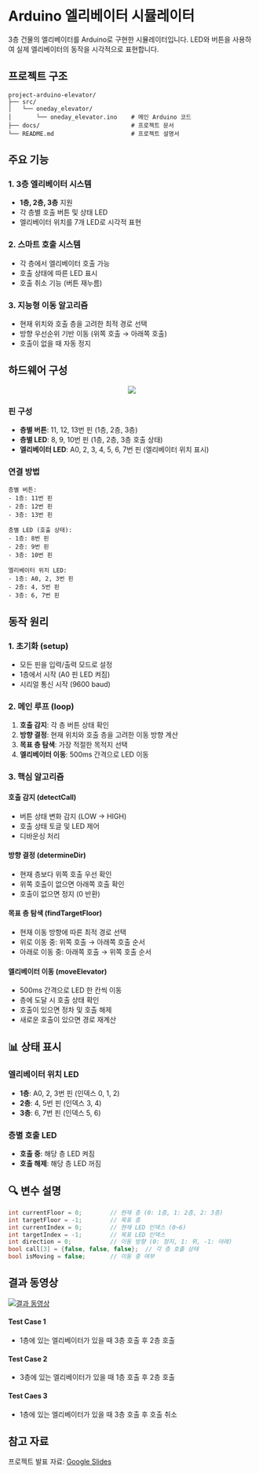 # Arduino 엘리베이터 시뮬레이터

3층 건물의 엘리베이터를 Arduino로 구현한 시뮬레이터입니다. LED와 버튼을 사용하여 실제 엘리베이터의 동작을 시각적으로 표현합니다.

## 프로젝트 구조

```
project-arduino-elevator/
├── src/
│   └── oneday_elevator/
│       └── oneday_elevator.ino    # 메인 Arduino 코드
├── docs/                          # 프로젝트 문서
└── README.md                      # 프로젝트 설명서
```

## 주요 기능

### 1. 3층 엘리베이터 시스템
- **1층, 2층, 3층** 지원
- 각 층별 호출 버튼 및 상태 LED
- 엘리베이터 위치를 7개 LED로 시각적 표현

### 2. 스마트 호출 시스템
- 각 층에서 엘리베이터 호출 가능
- 호출 상태에 따른 LED 표시
- 호출 취소 기능 (버튼 재누름)

### 3. 지능형 이동 알고리즘
- 현재 위치와 호출 층을 고려한 최적 경로 선택
- 방향 우선순위 기반 이동 (위쪽 호출 → 아래쪽 호출)
- 호출이 없을 때 자동 정지

## 하드웨어 구성

<p align="center">
  <img src="https://github.com/user-attachments/assets/9d52e7f8-d1ec-4636-8b5d-1e57ddbc3bb1">
</p>


### 핀 구성
- **층별 버튼**: 11, 12, 13번 핀 (1층, 2층, 3층)
- **층별 LED**: 8, 9, 10번 핀 (1층, 2층, 3층 호출 상태)
- **엘리베이터 LED**: A0, 2, 3, 4, 5, 6, 7번 핀 (엘리베이터 위치 표시)

### 연결 방법
```
층별 버튼:
- 1층: 11번 핀
- 2층: 12번 핀  
- 3층: 13번 핀

층별 LED (호출 상태):
- 1층: 8번 핀
- 2층: 9번 핀
- 3층: 10번 핀

엘리베이터 위치 LED:
- 1층: A0, 2, 3번 핀
- 2층: 4, 5번 핀
- 3층: 6, 7번 핀
```

## 동작 원리

### 1. 초기화 (setup)
- 모든 핀을 입력/출력 모드로 설정
- 1층에서 시작 (A0 핀 LED 켜짐)
- 시리얼 통신 시작 (9600 baud)

### 2. 메인 루프 (loop)
1. **호출 감지**: 각 층 버튼 상태 확인
2. **방향 결정**: 현재 위치와 호출 층을 고려한 이동 방향 계산
3. **목표 층 탐색**: 가장 적절한 목적지 선택
4. **엘리베이터 이동**: 500ms 간격으로 LED 이동

### 3. 핵심 알고리즘

#### 호출 감지 (detectCall)
- 버튼 상태 변화 감지 (LOW → HIGH)
- 호출 상태 토글 및 LED 제어
- 디바운싱 처리

#### 방향 결정 (determineDir)
- 현재 층보다 위쪽 호출 우선 확인
- 위쪽 호출이 없으면 아래쪽 호출 확인
- 호출이 없으면 정지 (0 반환)

#### 목표 층 탐색 (findTargetFloor)
- 현재 이동 방향에 따른 최적 경로 선택
- 위로 이동 중: 위쪽 호출 → 아래쪽 호출 순서
- 아래로 이동 중: 아래쪽 호출 → 위쪽 호출 순서

#### 엘리베이터 이동 (moveElevator)
- 500ms 간격으로 LED 한 칸씩 이동
- 층에 도달 시 호출 상태 확인
- 호출이 있으면 정차 및 호출 해제
- 새로운 호출이 있으면 경로 재계산

## 📊 상태 표시

### 엘리베이터 위치 LED
- **1층**: A0, 2, 3번 핀 (인덱스 0, 1, 2)
- **2층**: 4, 5번 핀 (인덱스 3, 4)  
- **3층**: 6, 7번 핀 (인덱스 5, 6)

### 층별 호출 LED
- **호출 중**: 해당 층 LED 켜짐
- **호출 해제**: 해당 층 LED 꺼짐

## 🔍 변수 설명

```cpp
int currentFloor = 0;        // 현재 층 (0: 1층, 1: 2층, 2: 3층)
int targetFloor = -1;        // 목표 층
int currentIndex = 0;        // 현재 LED 인덱스 (0~6)
int targetIndex = -1;        // 목표 LED 인덱스
int direction = 0;           // 이동 방향 (0: 정지, 1: 위, -1: 아래)
bool call[3] = {false, false, false};  // 각 층 호출 상태
bool isMoving = false;       // 이동 중 여부
```

## 결과 동영상

[![결과 동영상](https://img.youtube.com/vi/Zy11efJkeLI/0.jpg)](https://youtu.be/Zy11efJkeLI)

#### Test Case 1 
- 1층에 있는 엘리베이터가 있을 때 3층 호출 후 2층 호출
#### Test Case 2
- 3층에 있는 엘리베이터가 있을 때 1층 호출 후 2층 호출
#### Test Caes 3
- 1층에 있는 엘리베이터가 있을 때 3층 호출 후 호출 취소

## 참고 자료

프로젝트 발표 자료: [Google Slides](https://docs.google.com/presentation/d/1vF044o_cKGuzGSuL9WXtFOcSOIH5x7EHHN8LDM4Cs_s/edit?usp=drive_link)

